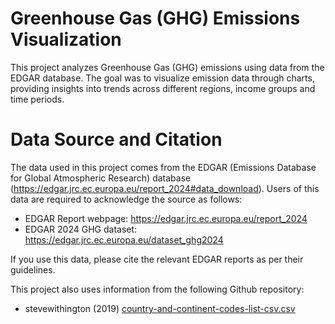 # Greenhouse Gas (GHG) Emissions Visualization

This project analyzes Greenhouse Gas (GHG) emissions using data from the EDGAR database. 
The goal was to visualize emission data through charts, providing insights into trends 
across different regions, income groups and time periods.

# Data Source and Citation
The data used in this project comes from the EDGAR (Emissions Database for Global Atmospheric Research) 
database (https://edgar.jrc.ec.europa.eu/report_2024#data_download). Users of this data are required to
acknowledge the source as follows:
* EDGAR Report webpage: https://edgar.jrc.ec.europa.eu/report_2024
* EDGAR 2024 GHG dataset: https://edgar.jrc.ec.europa.eu/dataset_ghg2024

If you use this data, please cite the relevant EDGAR reports as per their guidelines.


This project also uses information from the following Github repository:
* stevewithington (2019) [country-and-continent-codes-list-csv.csv](https://gist.github.com/stevewithington/20a69c0b6d2ff846ea5d35e5fc47f26c#file-country-and-continent-codes-list-csv-csv)
